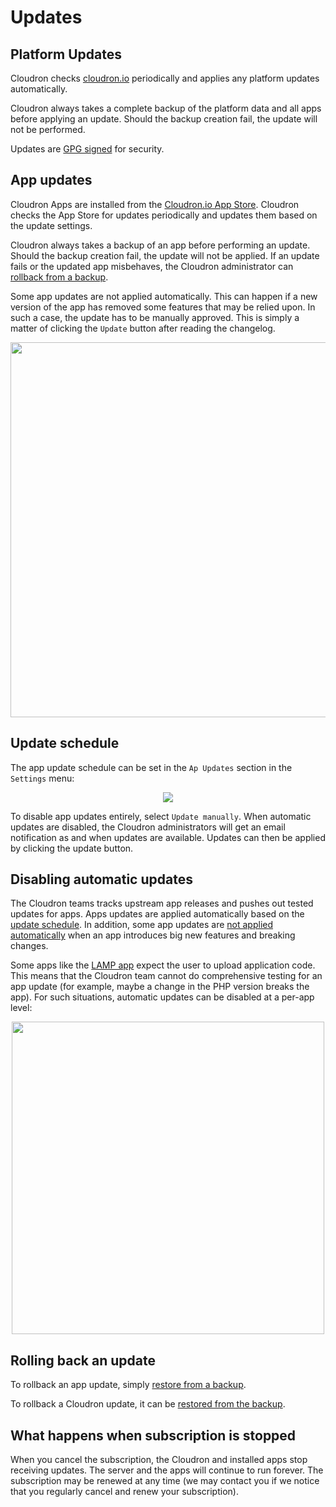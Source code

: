 # Updates

## Platform Updates

Cloudron checks [cloudron.io](https://cloudron.io) periodically and applies any platform updates
automatically.

Cloudron always takes a complete backup of the platform data and all apps before applying
an update. Should the backup creation fail, the update will not be performed.

Updates are [GPG signed](/documentation/security/#updates) for security.

## App updates

Cloudron Apps are installed from the [Cloudron.io App Store](/appstore.html). Cloudron checks the App Store
for updates periodically and updates them based on the update settings.

Cloudron always takes a backup of an app before performing an update. Should the backup creation fail,
the update will not be applied. If an update fails or the updated app misbehaves, the
Cloudron administrator can [rollback from a backup](/documentation/backups/#restoring-an-app-from-existing-backup).

Some app updates are not applied automatically. This can happen if a new version of the app has removed
some features that may be relied upon. In such a case, the update has to be manually approved. This is simply
a matter of clicking the `Update` button after reading the changelog.

<center>
<img src="/documentation/img/app_update.png" class="shadow" width="600px">
</center>

## Update schedule

The app update schedule can be set in the `Ap Updates` section in the `Settings` menu:

<center>
<img src="/documentation/img/app-update-interval.png" class="shadow">
</center>

To disable app updates entirely, select `Update manually`. When automatic updates are disabled, the Cloudron
administrators will get an email notification as and when updates are available. Updates can then be
applied by clicking the update button.

## Disabling automatic updates

The Cloudron teams tracks upstream app releases and pushes out tested updates for apps.
Apps updates are applied automatically based on the [update schedule](#changing-the-app-update-interval).
In addition, some app updates are [not applied automatically](#how-app-updates-work) when an app introduces
big new features and breaking changes.

Some apps like the [LAMP app](/store/lamp.cloudronapp.html) expect the user to upload application
code. This means that the Cloudron team cannot do comprehensive testing for an app update (for example,
maybe a change in the PHP version breaks the app). For such situations, automatic updates can be disabled
at a per-app level:

<center>
<img src="/documentation/img/app-disable-automatic-updates.png" class="shadow" width="500px">
</center>

## Rolling back an update

To rollback an app update, simply [restore from a backup](/documentation/backups/#restoring-an-app-from-existing-backup).

To rollback a Cloudron update, it can be [restored from the backup](backups/#restoring-cloudron-from-a-backup).

## What happens when subscription is stopped

When you cancel the subscription, the Cloudron and installed apps stop receiving updates.
The server and the apps will continue to run forever. The subscription may be renewed at
any time (we may contact you if we notice that you regularly cancel and renew your subscription).

